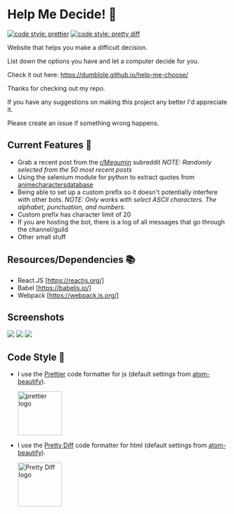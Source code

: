 # Help Me Decide! :triumph:
[![code style: prettier](https://img.shields.io/badge/code_style-prettier-ff69b4.svg?style=flat-square)](https://github.com/prettier/prettier)
[![code style: pretty diff](https://img.shields.io/badge/code%20style-pretty%20diff-lightgrey.svg?style=flat-square)](https://github.com/prettydiff/prettydiff)

Website that helps you make a difficult decision.

List down the options you have and let a computer decide for you.

Check it out here: https://dumblole.github.io/help-me-choose/

Thanks for checking out my repo.

If you have any suggestions on making this project any better I'd appreciate it.

Please create an issue if something wrong happens.

## Current Features :statue_of_liberty:

-   Grab a recent post from the [r/Megumin](https://www.reddit.com/r/Megumin/) subreddit _NOTE: Randomly selected from the 50 most recent posts_
-   Using the selenium module for python to extract quotes from [animecharactersdatabase](https://www.animecharactersdatabase.com)
-   Being able to set up a custom prefix so it doesn't potentially interfere with other bots. _NOTE: Only works with select ASCII characters. The alphabet, punctuation, and numbers._
-   Custom prefix has character limit of 20
-   If you are hosting the bot, there is a log of all messages that go through the channel/guild
-   Other small stuff

## Resources/Dependencies :books:

-   React.JS [https://reactjs.org/]
-   Babel [https://babeljs.io/]
-   Webpack [https://webpack.js.org/]


## Screenshots

![](https://github.com/dumblole/help-me-choose/blob/master/images/main.PNG)
![](https://github.com/dumblole/help-me-choose/blob/master/images/main_fill.PNG)
![](https://github.com/dumblole/help-me-choose/blob/master/images/selected.PNG)

## Code Style :art:

-   I use the [Prettier](https://prettier.io/) code formatter for js (default settings from [atom-beautify](https://github.com/Glavin001/atom-beautify)).

    [<img src ="https://prettier.io/icon.png" alt="prettier logo" width="100" height="100">](https://prettier.io/)

*   I use the [Pretty Diff](https://github.com/prettydiff/prettydiff) code formatter for html (default settings from [atom-beautify](https://github.com/Glavin001/atom-beautify)).

    [<img src ="https://avatars.githubusercontent.com/u/524902?v=3" alt="Pretty Diff logo" width="100" height="100">](https://github.com/prettydiff/prettydiff)

